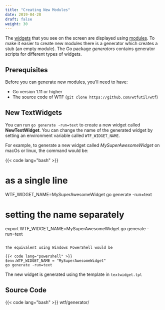 ```yaml
---
title: "Creating New Modules"
date: 2019-04-28
draft: false
weight: 30
---
```


The [widgets](../glossary/#widget) that you see on the screen are displayed using [modules](../glossary/#module). To make it easier to create new modules there is a generator which creates a stub (an empty module). The Go package _generators_ contains generator scripts for different types of widgets.

## Prerequisites

Before you can generate new modules, you'll need to have:

* Go version 1.11 or higher
* The source code of WTF (`git clone https://github.com/wtfutil/wtf`)

## New TextWidgets

You can run `go generate -run=text` to create a new widget called **NewTextWidget**. You can change the name of the generated widget by setting an environment variable called `WTF_WIDGET_NAME`.

For example, to generate a new widget called _MySuperAwesomeWidget_ on macOs or linux, the command would be:

{{< code lang="bash" >}}
# as a single line
WTF_WIDGET_NAME=MySuperAwesomeWidget go generate -run=text
# setting the name separately
export WTF_WIDGET_NAME=MySuperAwesomeWidget
go generate -run=text
```

The equivalent using Windows PowerShell would be

{{< code lang="powershell" >}}
$env:WTF_WIDGET_NAME = "MySuperAwesomeWidget"
go generate -run=text
```

The new widget is generated using the template in `textwidget.tpl`

## Source Code

{{< code lang="bash" >}}
wtf/generator/
```